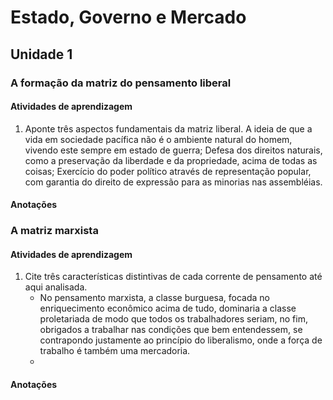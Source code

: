 # Estado, Governo e Mercado
## Unidade 1
### A formação da matriz do pensamento liberal
#### Atividades de aprendizagem
1. Aponte três aspectos fundamentais da matriz liberal.
    A ideia de que a vida em sociedade pacífica não é o ambiente natural do homem, vivendo este sempre em estado de guerra; Defesa dos direitos naturais, como a preservação da liberdade e da propriedade, acima de todas as coisas; Exercício do poder político através de representação popular, com garantia do direito de expressão para as minorias nas assembléias.

#### Anotações

### A matriz marxista
#### Atividades de aprendizagem
1. Cite três características distintivas de cada corrente de pensamento até aqui analisada.
    * No pensamento marxista, a classe burguesa, focada no enriquecimento econômico acima de tudo, dominaria a classe proletariada de modo que todos os trabalhadores seriam, no fim, obrigados a trabalhar nas condições que bem entendessem, se contrapondo justamente ao princípio do liberalismo, onde a força de trabalho é também uma mercadoria.
    * 

#### Anotações
